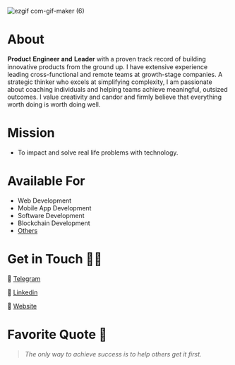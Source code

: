 
![ezgif com-gif-maker (6)](https://media.licdn.com/dms/image/v2/D5616AQHF8C4bm_MEKw/profile-displaybackgroundimage-shrink_350_1400/profile-displaybackgroundimage-shrink_350_1400/0/1731078188871?e=1736380800&v=beta&t=m6I_yrVM8GmAa6Jzt48yej3eh7jxiaftMBeUojNt-ws)




# About
𝐏𝐫𝐨𝐝𝐮𝐜𝐭 𝐄𝐧𝐠𝐢𝐧𝐞𝐞𝐫 𝐚𝐧𝐝 𝐋𝐞𝐚𝐝𝐞𝐫 with a proven track record of building innovative products from the ground up. I have extensive experience leading cross-functional and remote teams at growth-stage companies. A strategic thinker who excels at simplifying complexity, I am passionate about coaching individuals and helping teams achieve meaningful, outsized outcomes. I value creativity and candor and firmly believe that everything worth doing is worth doing well.

# Mission
- To impact and solve real life problems with technology. 

# Available For
- Web Development
- Mobile App Development
- Software Development
- Blockchain Development
- [Others](https://www.kingsleynwoye.com)

# Get in Touch 👍🏽
🔗 [Telegram](https://t.me/kingsleynwoye)

🔗 [Linkedin](https://www.linkedin.com/in/kingsleynwoye/)

🔗 [Website](https://www.kingsleynwoye.com)

# Favorite Quote 📖
> _The only way to achieve success is to help others get it first._
